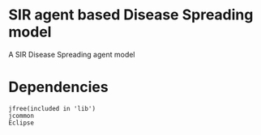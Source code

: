 SIR agent based Disease Spreading model
=======================================

A SIR Disease Spreading agent model

Dependencies
============

    jfree(included in 'lib')
    jcommon
    Eclipse
